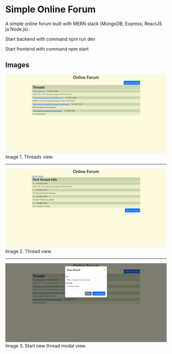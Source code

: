 # Simple Online Forum
A simple online forum built with MERN stack (MongoDB, Express, ReactJS ja Node.js). 

Start backend with command npm run dev

Start frontend with command npm start

## Images

![Threads view](/images/threads-view.png)
Image 1. Threads view.

---

![Threads view](/images/single-thread-view.png)
Image 2. Thread view.

---

![Threads view](/images/new-thread-modal.png)
Image 3. Start new thread modal view.